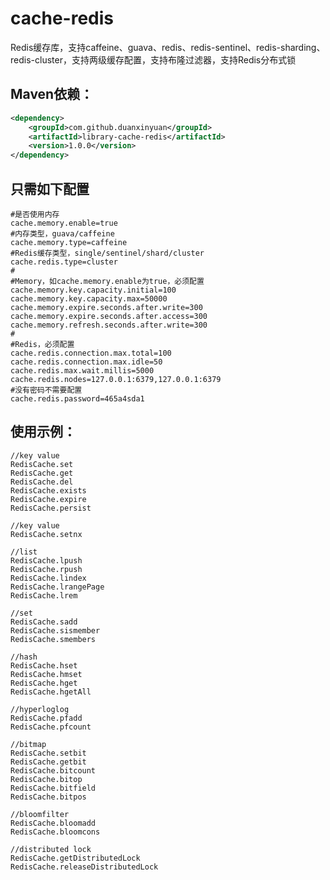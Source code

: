# cache-redis
Redis缓存库，支持caffeine、guava、redis、redis-sentinel、redis-sharding、redis-cluster，支持两级缓存配置，支持布隆过滤器，支持Redis分布式锁

## Maven依赖：
```xml
<dependency>
    <groupId>com.github.duanxinyuan</groupId>
    <artifactId>library-cache-redis</artifactId>
    <version>1.0.0</version>
</dependency>
```

## 只需如下配置
```text
#是否使用内存
cache.memory.enable=true
#内存类型，guava/caffeine
cache.memory.type=caffeine
#Redis缓存类型，single/sentinel/shard/cluster
cache.redis.type=cluster
#
#Memory，如cache.memory.enable为true，必须配置
cache.memory.key.capacity.initial=100
cache.memory.key.capacity.max=50000
cache.memory.expire.seconds.after.write=300
cache.memory.expire.seconds.after.access=300
cache.memory.refresh.seconds.after.write=300
#
#Redis，必须配置
cache.redis.connection.max.total=100
cache.redis.connection.max.idle=50
cache.redis.max.wait.millis=5000
cache.redis.nodes=127.0.0.1:6379,127.0.0.1:6379
#没有密码不需要配置
cache.redis.password=465a4sda1
```

## 使用示例：
    
    //key value
    RedisCache.set
    RedisCache.get
    RedisCache.del
    RedisCache.exists
    RedisCache.expire
    RedisCache.persist
    
    //key value
    RedisCache.setnx
    
    //list
    RedisCache.lpush
    RedisCache.rpush
    RedisCache.lindex
    RedisCache.lrangePage
    RedisCache.lrem
    
    //set
    RedisCache.sadd
    RedisCache.sismember
    RedisCache.smembers
    
    //hash
    RedisCache.hset
    RedisCache.hmset
    RedisCache.hget
    RedisCache.hgetAll
    
    //hyperloglog
    RedisCache.pfadd
    RedisCache.pfcount
  
    //bitmap
    RedisCache.setbit
    RedisCache.getbit
    RedisCache.bitcount
    RedisCache.bitop
    RedisCache.bitfield
    RedisCache.bitpos
  
    //bloomfilter
    RedisCache.bloomadd
    RedisCache.bloomcons

    //distributed lock
    RedisCache.getDistributedLock
    RedisCache.releaseDistributedLock